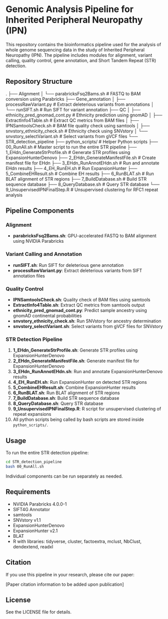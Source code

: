 # Genomic Analysis Pipeline for Inherited Peripheral Neuropathy (IPN)

This repository contains the bioinformatics pipeline used for the analysis of whole genome sequencing data in the study of Inherited Peripheral Neuropathy (IPN). The pipeline includes modules for alignment, variant calling, quality control, gene annotation, and Short Tandem Repeat (STR) detection.

## Repository Structure

.
├── Alignment
│   └── parabricksFsq2Bams.sh            # FASTQ to BAM conversion using Parabricks
├── Gene_annotation
│   ├── processRawVariant.py             # Extract deleterious variants from annotations
│   └── runSIFT.sh                       # Run SIFT for variant annotation
├── QC
│   ├── ethnicity_pred_gnomad_cont.py    # Ethnicity prediction using gnomAD
│   ├── ExtractInfo4Table.sh             # Extract QC metrics from BAM files
│   ├── IPNSamtoolsCheck.sh              # BAM file quality check using samtools
│   ├── snvstory_ethnicity_check.sh      # Ethnicity check using SNVstory
│   └── snvstory_selectVariant.sh        # Select variants from gVCF files
└── STR_detection_pipeline
    ├── python_scripts/                  # Helper Python scripts
    ├── 00_RunAll.sh                     # Master script to run the entire STR pipeline
    ├── 1_EHdn_GenerateStrProfile.sh     # Generate STR profiles using ExpansionHunterDenovo
    ├── 2_EHdn_GenerateManifestFile.sh   # Create manifest file for EHdn
    ├── 3_EHdn_RunAnnotEHdn.sh           # Run and annotate EHdn results
    ├── 4_EH_RunEH.sh                    # Run ExpansionHunter
    ├── 5_CombineEHResult.sh             # Combine EH results
    ├── 6_RunBLAT.sh                     # Run BLAT alignment of STR regions
    ├── 7_BuildDatabase.sh               # Build STR sequence database
    ├── 8_QueryDatabase.sh               # Query STR database
    └── 9_UnsupervisedIPNFinalStep.R     # Unsupervised clustering for RFC1 repeat analysis

## Pipeline Components

### Alignment
- **parabricksFsq2Bams.sh**: GPU-accelerated FASTQ to BAM alignment using NVIDIA Parabricks

### Variant Calling and Annotation
- **runSIFT.sh**: Run SIFT for deleterious gene annotation
- **processRawVariant.py**: Extract deleterious variants from SIFT annotation files

### Quality Control
- **IPNSamtoolsCheck.sh**: Quality check of BAM files using samtools
- **ExtractInfo4Table.sh**: Extract QC metrics from samtools output
- **ethnicity_pred_gnomad_cont.py**: Predict sample ancestry using gnomAD continental probabilities
- **snvstory_ethnicity_check.sh**: Run SNVstory for ancestry determination
- **snvstory_selectVariant.sh**: Select variants from gVCF files for SNVstory

### STR Detection Pipeline
1. **1_EHdn_GenerateStrProfile.sh**: Generate STR profiles using ExpansionHunterDenovo
2. **2_EHdn_GenerateManifestFile.sh**: Generate manifest file for ExpansionHunterDenovo
3. **3_EHdn_RunAnnotEHdn.sh**: Run and annotate ExpansionHunterDenovo results
4. **4_EH_RunEH.sh**: Run ExpansionHunter on detected STR regions
5. **5_CombineEHResult.sh**: Combine ExpansionHunter results
6. **6_RunBLAT.sh**: Run BLAT alignment of STR regions
7. **7_BuildDatabase.sh**: Build STR sequence database
8. **8_QueryDatabase.sh**: Query STR database
9. **9_UnsupervisedIPNFinalStep.R**: R script for unsupervised clustering of repeat expansions
10. All python scripts being called by bash scripts are stored inside `python_scripts/`.

## Usage

To run the entire STR detection pipeline:

```bash
cd STR_detection_pipeline
bash 00_RunAll.sh
```
Individual components can be run separately as needed.


## Requirements
- NVIDIA Parabricks 4.0.0-1
- SIFT4G Annotator
- samtools
- SNVstory v1.1
- ExpansionHunterDenovo
- ExpansionHunter v2.1
- BLAT
- R with libraries: tidyverse, cluster, factoextra, mclust, NbClust, dendextend, readxl

## Citation
If you use this pipeline in your research, please cite our paper:

[Paper citation information to be added upon publication]

## License
See the LICENSE file for details.
